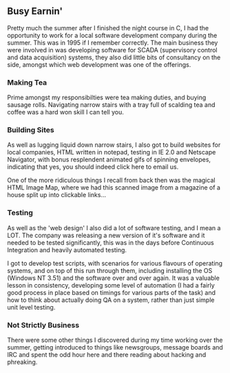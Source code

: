 ## Busy Earnin'
Pretty much the summer after I finished the night course in C, I had the opportunity to work for a local software development company during the summer. This was in 1995 if I remember correctly. The main business they were involved in was developing software for SCADA (supervisory control and data acquisition) systems, they also did little bits of consultancy on the side, amongst which web development was one of the offerings.

### Making Tea
Prime amongst my responsibilties were tea making duties, and buying sausage rolls. Navigating narrow stairs with a tray full of scalding tea and coffee was a hard won skill I can tell you.

### Building Sites
As well as lugging liquid down narrow stairs, I also got to build websites for local companies, HTML written in notepad, testing in IE 2.0 and Netscape Navigator, with bonus resplendent animated gifs of spinning envelopes, indicating that yes, you should indeed click here to email us.

One of the more ridiculous things I recall from back then was the magical HTML Image Map, where we had this scanned image from a magazine of a house split up into clickable links...

### Testing
As well as the 'web design' I also did a lot of software testing, and I mean a LOT. The company was releasing a new version of it's software and it needed to be tested significantly, this was in the days before Continuous Integration and heavily automated testing.

I got to develop test scripts, with scenarios for various flavours of operating systems, and on top of this run through them, including installing the OS (Windows NT 3.51) and the software over and over again. It was a valuable lesson in consistency, developing some level of automation (I had a fairly good process in place based on timings for various parts of the task) and how to think about actually doing QA on a system, rather than just simple unit level testing.

### Not Strictly Business
There were some other things I discovered during my time working over the summer, getting introduced to things like newsgroups, message boards and IRC and spent the odd hour here and there reading about hacking and phreaking.
